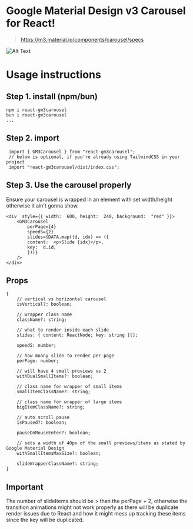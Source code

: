 # Google Material Design v3 Carousel for React!

> https://m3.material.io/components/carousel/specs

![Alt Text](./demo-gif.gif)

# Usage instructions

## Step 1. install (npm/bun)

```
npm i react-gm3carousel
bun i react-gm3carousel
...
```

## Step 2. import

```
 import { GM3Carousel } from "react-gm3carousel";
 // below is optional, if you're already using TailwindCSS in your project
 import "react-gm3carousel/dist/index.css";
```

## Step 3. Use the carousel properly

Ensure your carousel is wrapped in an element with set width/height otherwise it ain't gonna show.

```
<div  style={{ width:  600, height:  240, background:  "red" }}>
	<GM3Carousel
		perPage={4}
		speedS={2}
		slides={DATA.map((d, idx) => ({
		content:  <p>Slide {idx}</p>,
		key:  d.id,
		}))}
	/>
</div>
```

## Props

```
{
	// vertical vs horizontal carousel
	isVertical?: boolean;

	// wrapper class name
	className?: string;

	// what to render inside each slide
	slides: { content: ReactNode; key: string }[];

	speedS: number;

	// how moany slide to render per page
	perPage: number;

	// will have 4 small previews vs 2
	withDualSmallItems?: boolean;

	// class name for wrapper of small items
	smallItemClassName?: string;

	// class name for wrapper of large items
	bigItemClassName?: string;

	// auto scroll pause
	isPaused?: boolean;

	pauseOnMouseEnter?: boolean;

	// sets a width of 40px of the small previews/items as stated by Google Material Design
	withSmallItemsMaxSize?: boolean;

	slideWrapperClassName?: string;
}
```

## Important

The number of slideItems should be > than the perPage + 2, otherwise the transition animations might not work properly as there will be duplicate render issues due to React and how it might mess up tracking these items since the key will be duplicated.
